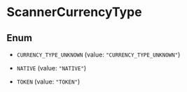 
# ScannerCurrencyType

## Enum


* `CURRENCY_TYPE_UNKNOWN` (value: `"CURRENCY_TYPE_UNKNOWN"`)

* `NATIVE` (value: `"NATIVE"`)

* `TOKEN` (value: `"TOKEN"`)



